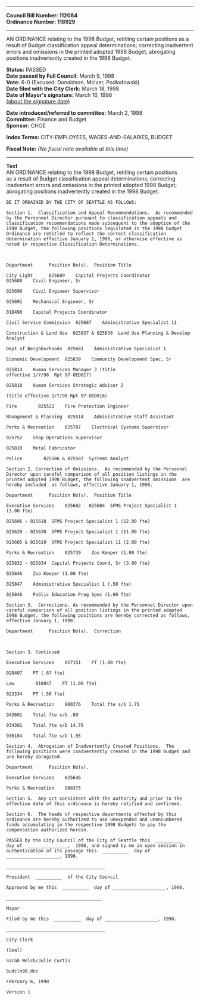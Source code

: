 * * * * *  
  
**Council Bill Number: [](#h0)[](#h2)112084**   
**Ordinance Number: 118929**  
  
* * * * *  
  
AN ORDINANCE relating to the 1998 Budget, retitling certain positions as a result of Budget classification appeal determinations; correcting inadvertent errors and omissions in the printed adopted 1998 Budget; abrogating positions inadvertently created in the 1998 Budget.  
  
**Status:** PASSED   
**Date passed by Full Council:** March 9, 1998   
**Vote:** 6-0 (Excused: Donaldson, McIver, Podlodowski)   
**Date filed with the City Clerk:** March 18, 1998   
**Date of Mayor's signature:** March 16, 1998   
[(about the signature date)](/~public/approvaldate.htm)   
  
  
**Date introduced/referred to committee:** March 2, 1998   
**Committee:** Finance and Budget   
**Sponsor:** CHOE   
  
**Index Terms:** CITY-EMPLOYEES, WAGES-AND-SALARIES, BUDGET  
  
**Fiscal Note:** *(No fiscal note available at this time)*  
  
* * * * *  
  
**Text**  
    AN ORDINANCE relating to the 1998 Budget, retitling certain positions  
    as a result of Budget classification appeal determinations; correcting  
    inadvertent errors and omissions in the printed adopted 1998 Budget;  
    abrogating positions inadvertently created in the 1998 Budget.  
  
    BE IT ORDAINED BY THE CITY OF SEATTLE AS FOLLOWS:  
  
    Section 1.  Classification and Appeal Recommendations.  As recommended  
    by the Personnel Director pursuant to classification appeals and  
    classification recommendations made subsequent to the adoption of the  
    1998 Budget, the following positions legislated in the 1998 budget  
    Ordinance are retitled to reflect the correct classification  
    determination effective January 1, 1998, or otherwise effective as  
    noted in respective Classification Determinations.  
  
  
  
    Department      Position No(s).  Position Title  
  
    City Light      025689    Capital Projects Coordinator  
    025688    Civil Engineer, Sr  
  
    025690    Civil Engineer Supervisor  
  
    025691    Mechanical Engineer, Sr  
  
    018490    Capital Projects Coordinator  
  
    Civil Service Commission  025687    Administrative Specialist 11  
  
    Construction & Land Use  025837 & 025838  Land Use Planning & Develop  
    Analyst  
  
    Dept of Neighborhoods  025681    Administrative Specialist 1  
  
    Economic Development  025839    Community Development Spec, Sr  
  
    025814    Human Services Manager 3 (title  
    effective 1/7/98  Rpt 97-OED017)  
  
    025818    Human Services Strategic Advisor 2  
  
    (title effective 1/7/98 Rpt 97-OED016)  
  
    Fire        025522    Fire Protection Engineer  
  
    Management & Planning  025514    Administrative Staff Assistant  
  
    Parks & Recreation    025787    Electrical Systems Supervisor  
  
    025752    Shop Operations Supervisor  
  
    025810    Metal Fabricator  
  
    Police        025586 & 025587  Systems Analyst  
  
    Section 2. Correction of Omissions.  As recommended by the Personnel  
    Director upon careful comparison of all position listings in the  
    printed adopted 1998 Budget, the following inadvertent omissions  are  
    hereby included  as follows, effective January 1, 1998.  
  
    Department      Position No(s).  Position Title  
  
    Executive Services    025602 - 025604  SFMS Project Specialist 1  
    (3.00 fte)  
  
    025606 - 025618  SFMS Project Specialist 1 (12.00 fte)  
  
    025620 - 025630  SFMS Project Specialist 1 (11.00 fte)  
  
    025605 & 025619  SFMS Project Specialist 11 (2.00 fte)  
  
    Parks & Recreation    025739    Zoo Keeper (1.00 fte)  
  
    025832 - 025834  Capital Projects Coord, Sr (3.00 fte)  
  
    025846    Zoo Keeper (1.00 fte)  
  
    025847    Administrative Specialist 1 (.50 fte)  
  
    025848    Public Education Prog Spec (1.00 fte)  
  
    Section 3.  Corrections. As recommended by the Personnel Director upon  
    careful comparison of all position listings in the printed adopted  
    1998 Budget, the following positions are hereby corrected as follows,  
    effective January 1, 1998.  
  
    Department      Position No(s).  Correction  
  
  
  
    Section 3. Continued  
  
    Executive Services    017151    FT (1.00 fte)  
  
    020407    PT (.67 fte)  
  
    Law        010847    FT (1.00 fte)  
  
    023334    PT (.50 fte)  
  
    Parks & Recreation    900376    Total fte s/b 1.75  
  
    943601    Total fte s/b .89  
  
    934301    Total fte s/b 14.79  
  
    936104    Total fte s/b 1.95  
  
    Section 4.  Abrogation of Inadvertently Created Positions.  The  
    following positions were inadvertently created in the 1998 Budget and  
    are hereby abrogated.  
  
    Department      Position No(s).  
  
    Executive Services    025646  
  
    Parks & Recreation    900375  
  
    Section 5.  Any act consistent with the authority and prior to the  
    effective date of this ordinance is hereby ratified and confirmed.  
  
    Section 6.  The heads of respective departments affected by this  
    ordinance are hereby authorized to use unexpended and unencumbered  
    funds accumulating in the respective 1998 Budgets to pay the  
    compensation authorized herein.  
  
    PASSED by the City Council of the City of Seattle this  __________  
    day of  _______________,  1998, and signed by me in open session in  
    authentication of its passage this  __________  day of  
    ____________________, 1998.  
  
    _____________________________________  
  
    President  __________  of the City Council  
  
    Approved by me this  __________  day of ____________________, 1998.  
  
    ____________________________________  
  
    Mayor  
  
    Filed by me this  __________  day of ____________________, 1998.  
  
    _____________________________________  
  
    City Clerk  
  
    (Seal)  
  
    Sarah Welch/Julie Curtis  
  
    budcln98.doc  
  
    February 6, 1998  
  
    Version 1  
